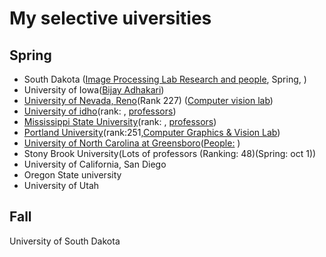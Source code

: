 # My selective uiversities

## Spring


* South Dakota ([Image Processing Lab Research and people](https://www.sdstate.edu/electrical-engineering-and-computer-science/image-processing-lab/directory), Spring, )
* University of Iowa([Bijay Adhakari](https://homepage.divms.uiowa.edu/~badhikari/))
* [University of Nevada, Reno]()(Rank 227) ([Computer vision lab](https://www.unr.edu/cse/research/intelligent-systems))
* [University of idho]()(rank: , [professors](https://www.uidaho.edu/engr/departments/cs/our-people/faculty))
* [Mississippi State University]()(rank: , [professors](https://www.cse.msstate.edu/people/faculty/))
* [Portland University]()(rank:251,[Computer Graphics & Vision Lab](https://www.pdx.edu/computer-science/research-areas))
* [University of North Carolina at Greensboro]()([People:](https://sites.google.com/view/minjeongkim) )
* Stony Brook University(Lots of professors (Ranking: 48)(Spring: oct 1))
* University of California, San Diego
* Oregon State university
* University of Utah

## Fall

University of South Dakota


<!-- ## Cheepast University for MS in CS -->
